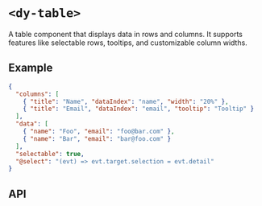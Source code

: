 # `<dy-table>`

A table component that displays data in rows and columns. It supports features like selectable rows, tooltips, and customizable column widths.

## Example

<gbp-example name="dy-table" src="https://esm.sh/duoyun-ui/elements/table">

```json
{
  "columns": [
    { "title": "Name", "dataIndex": "name", "width": "20%" },
    { "title": "Email", "dataIndex": "email", "tooltip": "Tooltip" }
  ],
  "data": [
    { "name": "Foo", "email": "foo@bar.com" },
    { "name": "Bar", "email": "bar@foo.com" }
  ],
  "selectable": true,
  "@select": "(evt) => evt.target.selection = evt.detail"
}
```

</gbp-example>

## API

<gbp-api src="/src/elements/table.ts"></gbp-api>
